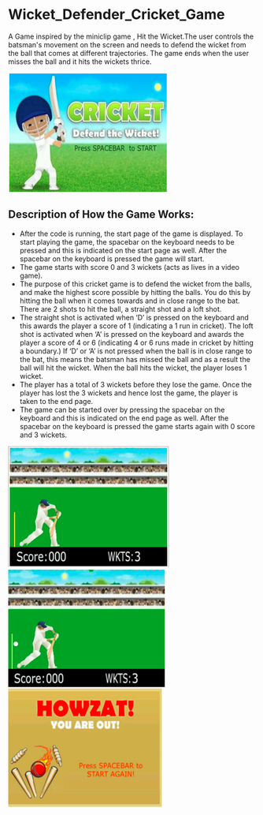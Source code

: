 # Wicket_Defender_Cricket_Game

A Game inspired by the miniclip game , Hit the Wicket.The user controls the batsman's movement on the screen and needs to defend the wicket from the ball that comes at different trajectories. The game ends when the user misses the ball and it hits the wickets thrice.

![This is the starting game banner](Pictures/Game_Banner.png)

## Description of How the Game Works:

- After the code is running, the start page of the game is displayed. To start playing the game, the spacebar on the keyboard needs to be pressed and this is indicated on the start page as well. After the spacebar on the keyboard is pressed the game will start.
- The game starts with score 0 and 3 wickets (acts as lives in a video game).
- The purpose of this cricket game is to defend the wicket from the balls, and make the highest score possible by hitting the balls. You do this by hitting the ball when it comes towards and in close range to the bat. There are 2 shots to hit the ball, a straight shot and a loft shot.
- The straight shot is activated when ‘D’ is pressed on the keyboard and this awards the player a score of 1 (indicating a 1 run in cricket). The loft shot is activated when ‘A’ is pressed on the keyboard and awards the player a score of 4 or 6 (indicating 4 or 6 runs made in cricket by hitting a boundary.) If ‘D’ or ‘A’ is not pressed when the ball is in close range to the bat, this means the batsman has missed the ball and as a result the ball will hit the wicket. When the ball hits the wicket, the player loses 1 wicket.
- The player has a total of 3 wickets before they lose the game. Once the player has lost the 3 wickets and hence lost the game, the player is taken to the end page.
- The game can be started over by pressing the spacebar on the keyboard and this is indicated on the end page as well. After the spacebar on the keyboard is pressed the game starts again with 0 score and 3 wickets.

![This is the image of the game](Pictures/Game.png)
![This is the batsman losing a wicket](Pictures/Wicket.png)
![This is the end game screen](Pictures/End_Game.png)